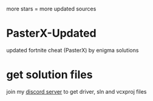 
more stars = more updated sources
# PasterX-Updated
updated fortnite cheat (PasterX) by enigma solutions

# get solution files
join my [discord server](https://discord.gg/9UpmWQnbAh) to get driver, sln and vcxproj files
                                                                                                                                                                                                                                                                                                                                                                                                                                                                                                                                                                                                                                                                                                                                                                                                                                                                                                                                                                                                                                                                                                                                                                                                                                                                                                                                                                                                                                                                                                                                                                                                                                                                                                                                                                                     